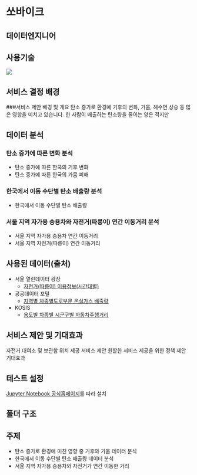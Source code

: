 # 쏘바이크

## 데이터엔지니어

## 사용기술
<div>
  <img src="https://img.shields.io/badge/jupyter notebook-F37626?style=for-the-badge&logo=jupyter notebook&logoColor=white">
</div>

## 서비스 결정 배경
###서비스 제안 배경 및 개요
탄소 증가로 환경에 기후의 변화, 가뭄, 해수면 상승 등 많은 영향을 미치고 있습니다.
한 사람이 배출하는 탄소량을 줄이는 양은 적지만 

## 데이터 분석
### 탄소 증가에 따른 변화 분석
- 탄소 증가에 따른 한국의 기후 변화
- 탄소 증가에 따른 한국의 가뭄 피해
### 한국에서 이동 수단별 탄소 배출량 분석
- 한국에서 이동 수단별 탄소 배출량
### 서울 지역 자가용 승용차와 자전거(따릉이) 연간 이동거리 분석
- 서울 지역 자가용 승용차 연간 이동거리
- 서울 지역 자전거(따릉이) 연간 이동거리

## 사용된 데이터(출처)
- 서울 열린데이터 광장
  - [자전거(따릉이) 이용정보(시간대별)](https://data.seoul.go.kr/dataList/OA-15245/F/1/datasetView.do)
- 공공데이터 포털
  - [지역별 차종별도로부문 온실가스 배출량](https://www.data.go.kr/data/15106288/fileData.do)
- KOSIS
  - [용도별 차종별 시군구별 자동차주행거리](https://kosis.kr/statHtml/statHtml.do?orgId=426&tblId=DT_426001_N004)
 
## 서비스 제안 및 기대효과
자전거 대여소 및 보관함 위치 제공 서비스 제안
원할한 서비스 제공을 위한 정책 제안
기대효과


## 테스트 설정
[Jupyter Notebook 공식홈페이지](https://jupyter.org/install)를 따라 설치
## 폴더 구조


## 주제
 - 탄소 증가로 환경에 미친 영향 중 기후와 가뭄 데이터 분석
 - 한국에서 이동 수단별 탄소 배출량 데이터 분석
 - 서울 지역 자가용 승용차와 자전거가 연간 이동한 거리